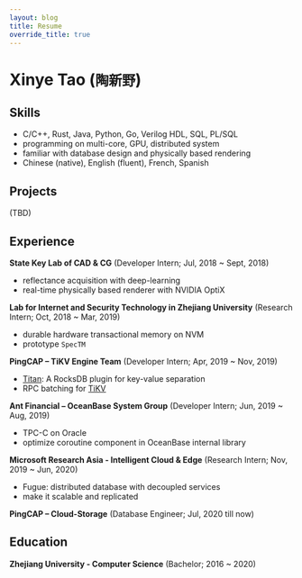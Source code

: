 ```yaml
---
layout: blog
title: Resume
override_title: true
---
```


# Xinye Tao (`陶新野`)

## Skills

- C/C++, Rust, Java, Python, Go, Verilog HDL, SQL, PL/SQL
- programming on multi-core, GPU, distributed system
- familiar with database design and physically based rendering
- Chinese (native), English (fluent), French, Spanish

## Projects

(TBD)

## Experience

**State Key Lab of CAD & CG** (Developer Intern; Jul, 2018 ~ Sept, 2018)
  - reflectance acquisition with deep-learning
  - real-time physically based renderer with NVIDIA OptiX

**Lab for Internet and Security Technology in Zhejiang University** (Research Intern; Oct, 2018 ~ Mar, 2019)
  - durable hardware transactional memory on NVM
  - prototype `SpecTM`

**PingCAP – TiKV Engine Team** (Developer Intern; Apr, 2019 ~ Nov, 2019)
  - [Titan](https://github.com/tikv/titan): A RocksDB plugin for key-value separation
  - RPC batching for [TiKV](https://github.com/tikv/tikv)

**Ant Financial – OceanBase System Group** (Developer Intern; Jun, 2019 ~ Aug, 2019)
  - TPC-C on Oracle
  - optimize coroutine component in OceanBase internal library

**Microsoft Research Asia - Intelligent Cloud & Edge** (Research Intern; Nov, 2019 ~ Jun, 2020)
  - Fugue: distributed database with decoupled services
  - make it scalable and replicated

**PingCAP – Cloud-Storage** (Database Engineer; Jul, 2020 till now)

## Education

**Zhejiang University - Computer Science** (Bachelor; 2016 ~ 2020)
